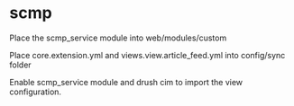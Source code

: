 # scmp

Place the scmp_service module into web/modules/custom

Place core.extension.yml and views.view.article_feed.yml into config/sync folder

Enable scmp_service module and drush cim to import the view configuration.
